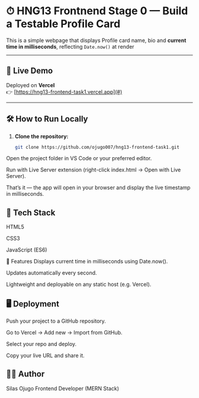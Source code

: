 
# ⏱ HNG13 Frontnend Stage 0 — **Build a Testable Profile Card**

This is a simple webpage that displays Profile card name, bio and **current time in milliseconds**, reflecting `Date.now()` at render 

---

## 🚀 Live Demo
Deployed on **Vercel**  
👉 [https://hng13-frontend-task1.vercel.app](#)

---

## 🛠 How to Run Locally
1. **Clone the repository:**
   ```bash
   git clone https://github.com/ojugo007/hng13-frontend-task1.git
Open the project folder in VS Code or your preferred editor.

Run with Live Server extension (right-click index.html → Open with Live Server).

That’s it — the app will open in your browser and display the live timestamp in milliseconds.

## 🧩 Tech Stack

HTML5

CSS3

JavaScript (ES6)

📄 Features
Displays current time in milliseconds using Date.now().

Updates automatically every second.

Lightweight and deployable on any static host (e.g. Vercel).



## 🖥️ Deployment
Push your project to a GitHub repository.

Go to Vercel → Add new → Import from GitHub.

Select your repo and deploy.

Copy your live URL and share it.
## 👨‍💻 Author
Silas Ojugo
Frontend Developer (MERN Stack)